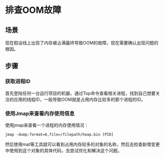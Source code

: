 # 排查OOM故障

## 场景

现在假设线上出现了内存被占满最终导致OOM的故障，现在需要确认出现问题的根因。



## 步骤

### 获取进程ID

首先登陆任何一台运行项目的机器，通过Top命令查看相关进程，找到自己想要关注的应用的线程ID，一般导致OOM就是占用内存比较多的那个进程的ID。



### 使用Jmap来查看内存使用信息

使用jmap来查看一个进程的内存使用情况：

```shell
jmap -dump:format=b,file=/filepath/heap.bin [PID]
```

然后使用mat等工具就可以看到占用内存较多的对象的名称，然后去检查新增变更中使用到这个对象的具体代码，去尝试优化和解决这个问题。

